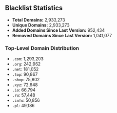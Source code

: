 ## Blacklist Statistics

- **Total Domains:** 2,933,273
- **Unique Domains:** 2,933,273
- **Added Domains Since Last Version:** 952,434
- **Removed Domains Since Last Version:** 1,041,077

### Top-Level Domain Distribution

-  `.com`: 1,293,203
-  `.org`: 242,962
-  `.net`: 181,052
-  `.top`: 90,867
-  `.shop`: 75,802
-  `.xyz`: 72,648
-  `.io`: 66,794
-  `.ru`: 57,448
-  `.info`: 50,856
-  `.pl`: 49,186
